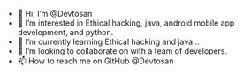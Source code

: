 - 👋 Hi, I’m @Devtosan
- 👀 I’m interested in Ethical hacking, java, android mobile app development, and python.
- 🌱 I’m currently learning Ethical hacking and java...
- 💞️ I’m looking to collaborate on with a team of developers.
- 📫 How to reach me on GitHub @Devtosan

<!---
Devtosan/Devtosan is a ✨ special ✨ repository because its `README.md` (this file) appears on your GitHub profile.
You can click the Preview link to take a look at your changes.
--->

